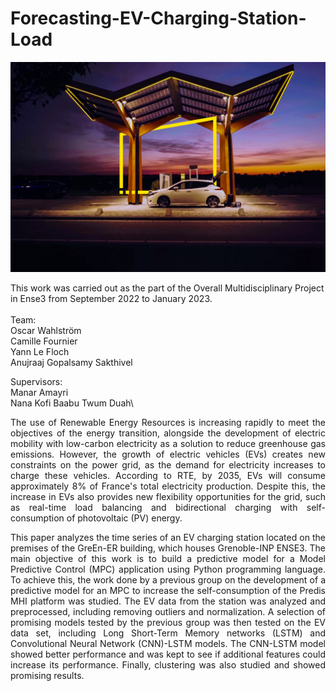 # Forecasting-EV-Charging-Station-Load

![My Image](ey-white-electric-car-in-a-charging-station-at-night-static.jpg)

This work was carried out as the part of the Overall Multidisciplinary Project in Ense3 from September 2022 to January 2023.\
<br/>
Team:\
Oscar Wahlström\
Camille Fournier\
Yann Le Floch\
Anujraaj Gopalsamy Sakthivel

Supervisors:\
Manar Amayri\
Nana Kofi Baabu Twum Duah\

<p align="justify"> The use of Renewable Energy Resources is increasing rapidly to meet the objectives of the energy transition, alongside the development of electric mobility with low-carbon electricity as a solution to reduce greenhouse gas emissions. However, the growth of electric vehicles (EVs) creates new constraints on the power grid, as the demand for electricity increases to charge these vehicles. According to RTE, by 2035, EVs will consume approximately 8% of France's total electricity production. Despite this, the increase in EVs also provides new flexibility opportunities for the grid, such as real-time load balancing and bidirectional charging with self-consumption of photovoltaic (PV) energy.
  
<p align="justify">  This paper analyzes the time series of an EV charging station located on the premises of the GreEn-ER building, which houses Grenoble-INP ENSE3. The main objective of this work is to build a predictive model for a Model Predictive Control (MPC) application using Python programming language. To achieve this, the work done by a previous group on the development of a predictive model for an MPC to increase the self-consumption of the Predis MHI platform was studied. The EV data from the station was analyzed and preprocessed, including removing outliers and normalization. A selection of promising models tested by the previous group was then tested on the EV data set, including Long Short-Term Memory networks (LSTM) and Convolutional Neural Network (CNN)-LSTM models. The CNN-LSTM model showed better performance and was kept to see if additional features could increase its performance. Finally, clustering was also studied and showed promising results.</p>





